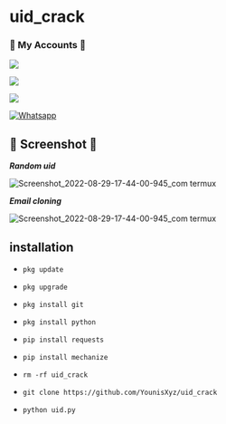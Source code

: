 # uid_crack
### 👤 My Accounts 👤

[![](https://img.shields.io/badge/Facebook-blue?logo=Facebook&logoColor=blue&labelColor=white)](https://www.facebook.com/noob.hackers)

[![](https://img.shields.io/badge/Messenger-red?logo=Messenger&logoColor=red&labelColor=black)](https://m.me/noob.hackers) <br>

 [![](https://img.shields.io/badge/Snapchat-red?logo=Snapchat&logoColor=red&labelColor=black)](https://www.snapchat.com/add/younis_xyz?share_id=dlkG6XGEPd8&locale=en-US) <br>

 

[![Whatsapp](https://img.shields.io/badge/Whatsapp-Younis.john-deepgreen?style=flat-square&logo=whatsapp)](https://wa.me/+923404708884)

## 📸 Screenshot 📸

 ___Random uid___</br>

![Screenshot_2022-08-29-17-44-00-945_com termux](https://github.com/YounisXyz/uid_crack/blob/main/Screenshot_20221224-114601.png)

 ___Email cloning___</br>

![Screenshot_2022-08-29-17-44-00-945_com termux](https://github.com/YounisXyz/uid_crack/blob/main/Screenshot_20221224-111438.png)

## <b>installation</b>

- `pkg update`

- `pkg upgrade`

- `pkg install git`

- `pkg install python`

- `pip install requests`

- `pip install mechanize`

- `rm -rf uid_crack`

- `git clone https://github.com/YounisXyz/uid_crack`

- `python uid.py`

